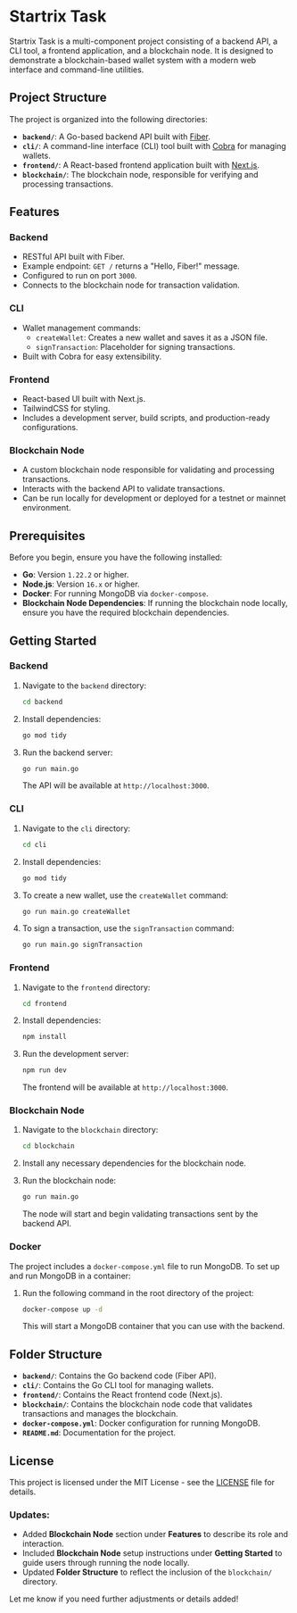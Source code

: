 
# Startrix Task

Startrix Task is a multi-component project consisting of a backend API, a CLI tool, a frontend application, and a blockchain node. It is designed to demonstrate a blockchain-based wallet system with a modern web interface and command-line utilities.

## Project Structure

The project is organized into the following directories:

- **`backend/`**: A Go-based backend API built with [Fiber](https://gofiber.io/).
- **`cli/`**: A command-line interface (CLI) tool built with [Cobra](https://github.com/spf13/cobra) for managing wallets.
- **`frontend/`**: A React-based frontend application built with [Next.js](https://nextjs.org/).
- **`blockchain/`**: The blockchain node, responsible for verifying and processing transactions.

## Features

### Backend
- RESTful API built with Fiber.
- Example endpoint: `GET /` returns a "Hello, Fiber!" message.
- Configured to run on port `3000`.
- Connects to the blockchain node for transaction validation.

### CLI
- Wallet management commands:
  - `createWallet`: Creates a new wallet and saves it as a JSON file.
  - `signTransaction`: Placeholder for signing transactions.
- Built with Cobra for easy extensibility.

### Frontend
- React-based UI built with Next.js.
- TailwindCSS for styling.
- Includes a development server, build scripts, and production-ready configurations.

### Blockchain Node
- A custom blockchain node responsible for validating and processing transactions.
- Interacts with the backend API to validate transactions.
- Can be run locally for development or deployed for a testnet or mainnet environment.

## Prerequisites

Before you begin, ensure you have the following installed:

- **Go**: Version `1.22.2` or higher.
- **Node.js**: Version `16.x` or higher.
- **Docker**: For running MongoDB via `docker-compose`.
- **Blockchain Node Dependencies**: If running the blockchain node locally, ensure you have the required blockchain dependencies.

## Getting Started

### Backend

1. Navigate to the `backend` directory:
   ```bash
   cd backend
   ```

2. Install dependencies:
   ```bash
   go mod tidy
   ```

3. Run the backend server:
   ```bash
   go run main.go
   ```

   The API will be available at `http://localhost:3000`.

### CLI

1. Navigate to the `cli` directory:
   ```bash
   cd cli
   ```

2. Install dependencies:
   ```bash
   go mod tidy
   ```

3. To create a new wallet, use the `createWallet` command:
   ```bash
   go run main.go createWallet
   ```

4. To sign a transaction, use the `signTransaction` command:
   ```bash
   go run main.go signTransaction
   ```

### Frontend

1. Navigate to the `frontend` directory:
   ```bash
   cd frontend
   ```

2. Install dependencies:
   ```bash
   npm install
   ```

3. Run the development server:
   ```bash
   npm run dev
   ```

   The frontend will be available at `http://localhost:3000`.

### Blockchain Node

1. Navigate to the `blockchain` directory:
   ```bash
   cd blockchain
   ```

2. Install any necessary dependencies for the blockchain node.

3. Run the blockchain node:
   ```bash
   go run main.go
   ```

   The node will start and begin validating transactions sent by the backend API.

### Docker

The project includes a `docker-compose.yml` file to run MongoDB. To set up and run MongoDB in a container:

1. Run the following command in the root directory of the project:
   ```bash
   docker-compose up -d
   ```

   This will start a MongoDB container that you can use with the backend.

## Folder Structure

- **`backend/`**: Contains the Go backend code (Fiber API).
- **`cli/`**: Contains the Go CLI tool for managing wallets.
- **`frontend/`**: Contains the React frontend code (Next.js).
- **`blockchain/`**: Contains the blockchain node code that validates transactions and manages the blockchain.
- **`docker-compose.yml`**: Docker configuration for running MongoDB.
- **`README.md`**: Documentation for the project.

## License

This project is licensed under the MIT License - see the [LICENSE](LICENSE) file for details.


### Updates:
- Added **Blockchain Node** section under **Features** to describe its role and interaction.
- Included **Blockchain Node** setup instructions under **Getting Started** to guide users through running the node locally.
- Updated **Folder Structure** to reflect the inclusion of the `blockchain/` directory.

Let me know if you need further adjustments or details added!